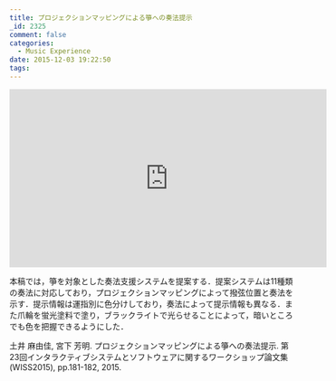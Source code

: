 ```yaml
---
title: プロジェクションマッピングによる箏への奏法提示
_id: 2325
comment: false
categories:
  - Music Experience
date: 2015-12-03 19:22:50
tags:
---
```



<iframe width="560" height="315" src="https://www.youtube.com/embed/cprRMX3Adzw" frameborder="0" allowfullscreen></iframe>



本稿では，箏を対象とした奏法支援システムを提案する．提案システムは11種類の奏法に対応しており，プロジェクションマッピングによって撥弦位置と奏法を示す．提示情報は運指別に色分けしており，奏法によって提示情報も異なる．また爪輪を蛍光塗料で塗り，ブラックライトで光らせることによって，暗いところでも色を把握できるようにした．

土井 麻由佳, 宮下 芳明. プロジェクションマッピングによる箏への奏法提示. 第23回インタラクティブシステムとソフトウェアに関するワークショップ論文集(WISS2015), pp.181-182, 2015.
